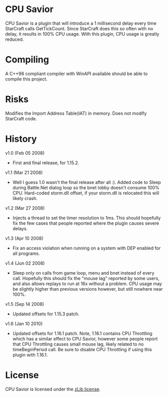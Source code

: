 CPU Savior
=========
CPU Savior is a plugin that will introduce a 1 millisecond delay every time StarCraft calls GetTickCount. Since StarCraft does this so
often with no delay, it results in 100% CPU usage. With this plugin, CPU usage is greatly reduced.

Compiling
=========
A C++98 compliant compiler with WinAPI available should be able to compile this project.

Risks
=========
Modifies the Import Address Table(IAT) in memory. Does not modify StarCraft code.

History
=========

v1.0 (Feb 05 2008)
  * First and final release, for 1.15.2.

v1.1 (Mar 21 2008)
  * Well I guess 1.0 wasn't the final release after all :). Added code to
    Sleep during Battle.Net dialog loop so the bnet lobby doesn't consume
    100% CPU. Hard-coded storm.dll offset, if your storm.dll is relocated
    this will likely crash.

v1.2 (Mar 27 2008)
  * Injects a thread to set the timer resolution to 1ms. This should hopefully
    fix the few cases that people reported where the plugin causes severe
    delays.

v1.3 (Apr 10 2008)
  * Fix an access violation when running on a system with DEP enabled for all
    programs.

v1.4 (Jun 02 2008)
  * Sleep only on calls from game loop, menu and bnet instead of every call.
    Hopefully this should fix the "mouse lag" reported by some users, and also
    allows replays to run at 16x without a problem. CPU usage may be slightly
    higher than previous versions however, but still nowhere near 100%.

v1.5 (Sep 14 2008)
  * Updated offsets for 1.15.3 patch.

v1.6 (Jan 10 2010)
  * Updated offsets for 1.16.1 patch. Note, 1.16.1 contains CPU Throttling
    which has a similar effect to CPU Savior, however some people report that
    CPU Throttling causes small mouse lag, likely related to no timeBeginPeriod
    call. Be sure to disable CPU Throttling if using this plugin with 1.16.1.

License
=========
CPU Savior is licensed under the [zLib license](https://github.com/xboi209/CPU-Savior/blob/master/LICENSE.md).
